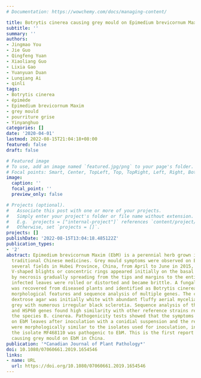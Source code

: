 ```yaml
---
# Documentation: https://wowchemy.com/docs/managing-content/

title: Botrytis cinerea causing grey mould on Epimedium brevicornum Maxim in China
subtitle: ''
summary: ''
authors:
- Jingmao You
- Jie Guo
- Qingfeng Yuan
- Xiaoliang Guo
- Lixia Gao
- Yuanyuan Duan
- Lunqiang Ai
- qinli
tags:
- Botrytis cinerea
- épimède
- Epimedium brevicornum Maxim
- grey mould
- pourriture grise
- Yinyanghuo
categories: []
date: '2020-04-01'
lastmod: 2022-08-15T21:04:18+08:00
featured: false
draft: false

# Featured image
# To use, add an image named `featured.jpg/png` to your page's folder.
# Focal points: Smart, Center, TopLeft, Top, TopRight, Left, Right, BottomLeft, Bottom, BottomRight.
image:
  caption: ''
  focal_point: ''
  preview_only: false

# Projects (optional).
#   Associate this post with one or more of your projects.
#   Simply enter your project's folder or file name without extension.
#   E.g. `projects = ["internal-project"]` references `content/project/deep-learning/index.md`.
#   Otherwise, set `projects = []`.
projects: []
publishDate: '2022-08-15T13:04:18.485122Z'
publication_types:
- '2'
abstract: Epimedium brevicornum Maxim (EbM) is a perennial herb grown in China for
  traditional Chinese medicines. Grey mould symptoms were observed on EbM leaves in
  several fields in Hubei Province, China, from April to June in 2015, 2016 and 2017.
  V-shaped blights or concentric rings appeared initially on the basal leaves, followed
  by necrosis gradually spreading from the tips and margins to the entire leaf. Severely
  infected leaves were rolled or distorted and became brittle. A fungal isolate, MF468110,
  was recovered from diseased plants and identified as Botrytis cinerea based on its
  morphological features and sequence analysis of multiple genes. The colony on potato
  dextrose agar was initially white with abundant fluffy aerial mycelia and turned
  grey with numerous irregular black sclerotia. Sequence analysis of the G3PDH, RPB2
  and HSP60 genes found high similarity with other reference strains representing
  the species B. cinerea. Pathogenicity tests showed that the symptoms were similar
  on EbM leaves after inoculation with a conidial suspension and the re-isolated fungi
  were morphologically similar to the isolates used for inoculation, indicating that
  the isolate MF468110 was pathogenic to EbM. This is the first report of B. cinerea
  causing grey mould on EbM in China.
publication: '*Canadian Journal of Plant Pathology*'
doi: 10.1080/07060661.2019.1654546
links:
- name: URL
  url: https://doi.org/10.1080/07060661.2019.1654546
---
```

